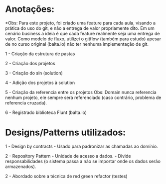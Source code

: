 # Anotações:

*Obs: Para este projeto, foi criado uma feature para cada aula, visando a prática do uso do git, e não a entrega de valor propriamente dito. Em um cenário business a ideia é que cada feature realmente seja uma entrega de valor. Como modelo de fluxo, utilizei o gitflow (também para estudo) apesar de no curso original (balta.io) não ter nenhuma implementação de git.

1 - Criação da estrutura de pastas

2 - Criação dos projetos

3 - Criação do sln (solution)

4 - Adição dos projetos à solution

5 - Criação da referencia entre os projetos
    Obs: Domain nunca referencia nenhum projeto, ele sempre será referenciado (caso contrário, problema de referencia cruzada).

6 - Registrado biblioteca Flunt (balta.io)

# Designs/Patterns utilizados:

1 - Design by contracts
    - Usado para padronizar as chamadas ao domínio.

2 - Repository Pattern
    - Unidade de acesso a dados.
    - Divide responsabilidades (o sistema passa a não se importar onde os dados serão armazenados).

2 - Abordado sobre a técnica de red green refactor (testes)